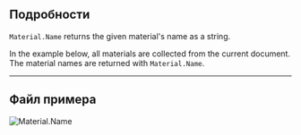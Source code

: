 ## Подробности
`Material.Name` returns the given material's name as a string.

In the example below, all materials are collected from the current document. The material names are returned with `Material.Name`.
___
## Файл примера

![Material.Name](./Revit.Elements.Material.Name_img.jpg)
